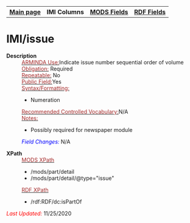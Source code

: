 <!DOCTYPE html>
<html>

<body>
<table style="width:100%">
  <tr>
    <th><a href="index.md">Main page</a></th>
	<th>IMI Columns</th>
    <th><a href="MODS.md">MODS Fields</a></th>
    <th><a href="#">RDF Fields</a></th>
  </tr>
</table>

<h1>IMI/issue</h1>
<dl>
  <dt><b>Description</b></dt>
  <dd><ins><font color="brown">ARMINDA Use:</font></ins>Indicate issue number sequential order of volume</dd>
  <dd><ins><font color="brown">Obligation:</font></ins> Required</dd>
  <dd><ins><font color="brown">Repeatable:</font></ins> No</dd>
  <dd><ins><font color="brown">Public Field:</font></ins>Yes</dd>
  <dd><ins><font color="brown">Syntax/Formatting:</font></ins>
	<ul>
		<li>Numeration</li>
	</ul>
  </dd>
  <dd><ins><font color="brown">Recommended Controlled Vocabulary:</font></ins>N/A</dd>
  <dd><ins><font color="brown">Notes: </font></ins>
	<ul>
		<li>Possibly required for newspaper module</li>
		</ul>
	</dd>
  <dd><font color="blue"><i>Field Changes: </i></font>N/A</dd>
</dl>
<dl>
<dl>
    <dt><b>XPath</b></dt>
	  <dd> <ins><font color="brown">MODS XPath </font></ins>
		<ul>
			<li>/mods/part/detail</li>
			<li>/mods/part/detail/@type="issue"</li>
		</ul>
	  </dd>
		<dd> <ins><font color="brown">RDF XPath</font></ins>
		<ul>
		<li>/rdf:RDF/dc:isPartOf</li>
		</ul>
		</dd>
</dl>
	<p><font color="red"><i>Last Updated: </i></font>11/25/2020</p>
</dl>

</body>
</html>